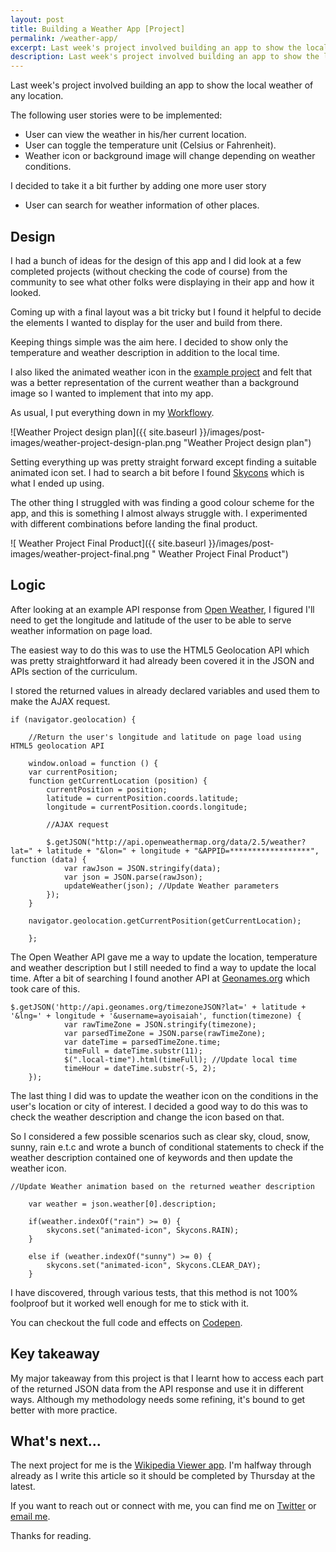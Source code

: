 ```yaml
---
layout: post
title: Building a Weather App [Project]
permalink: /weather-app/
excerpt: Last week's project involved building an app to show the local weather of any location. Read on to find out how I did it.
description: Last week's project involved building an app to show the local weather of any location.
---
```


Last week's project involved building an app to show the local weather of any location.

The following user stories were to be implemented:

- User can view the weather in his/her current location.
- User can toggle the temperature unit (Celsius or Fahrenheit).
- Weather icon or background image will change depending on weather conditions.

I decided to take it a bit further by adding one more user story 

- User can search for weather information of other places.

Design
---

I had a bunch of ideas for the design of this app and I did look at a few completed  projects (without checking the code of course) from the community to see what other folks were displaying in their app and how it looked.

Coming up with a final layout was a bit tricky but I found it helpful to decide the elements I wanted to display for the user and build from there.

Keeping things simple was the aim here. I decided to show only the temperature and weather description in addition to the local time. 

I also liked the animated weather icon in the [example project](http://codepen.io/FreeCodeCamp/full/bELRjV) and felt that was a better representation of the current weather than a background image so I wanted to implement that into my app.

As usual, I put everything down in my [Workflowy](https://workflowy.com/invite/2dbe7482.lnx).

![Weather Project design plan]({{ site.baseurl }}/images/post-images/weather-project-design-plan.png  "Weather Project design plan")

Setting everything up was pretty straight forward except finding a suitable animated icon set. I had to search a bit before I found [Skycons](https://darkskyapp.github.io/skycons/) which is what I ended up using.

The other thing I struggled with was finding a good colour scheme for the app, and this is something I almost always struggle with. I experimented with different combinations before landing the final product.

![ Weather Project Final Product]({{ site.baseurl }}/images/post-images/weather-project-final.png  " Weather Project Final Product")

Logic
---

After looking at an example API response from [Open Weather](http://openweathermap.org/current#geo), I figured I'll need to get the longitude and latitude of the user to be able to serve weather information on page load.

The easiest way to do this was to use the HTML5 Geolocation API which was pretty straightforward it had already been covered it in the JSON and APIs section of the curriculum.

I stored the returned values in already declared variables and used them to make the AJAX request.

```
if (navigator.geolocation) {

	//Return the user's longitude and latitude on page load using HTML5 geolocation API

	window.onload = function () {
	var currentPosition;
	function getCurrentLocation (position) {
		currentPosition = position;
		latitude = currentPosition.coords.latitude;
		longitude = currentPosition.coords.longitude;

		//AJAX request

		$.getJSON("http://api.openweathermap.org/data/2.5/weather?lat=" + latitude + "&lon=" + longitude + "&APPID=******************", function (data) {
			var rawJson = JSON.stringify(data);
			var json = JSON.parse(rawJson);
			updateWeather(json); //Update Weather parameters
		});
	}

	navigator.geolocation.getCurrentPosition(getCurrentLocation);
	
	};
```

The Open Weather API gave me a way to update the location, temperature and weather description but I still needed to find a way to update the local time. After a bit of searching I found another API at [Geonames.org](http://geonames.org/) which took care of this.

```
$.getJSON('http://api.geonames.org/timezoneJSON?lat=' + latitude + '&lng=' + longitude + '&username=ayoisaiah', function(timezone) {
			var rawTimeZone = JSON.stringify(timezone);
			var parsedTimeZone = JSON.parse(rawTimeZone);
			var dateTime = parsedTimeZone.time;
			timeFull = dateTime.substr(11);
			$(".local-time").html(timeFull); //Update local time
			timeHour = dateTime.substr(-5, 2);
	});
```
The last thing I did was to update the weather icon on the conditions in the user's location or city of interest. I decided a good way to do this was to check the weather description and change the icon based on that. 

So I considered a few possible scenarios such as clear sky, cloud, snow, sunny, rain e.t.c and wrote a bunch of conditional statements to check if the weather description contained one of keywords and then update the weather icon.

```
//Update Weather animation based on the returned weather description

	var weather = json.weather[0].description;
	
	if(weather.indexOf("rain") >= 0) {
		skycons.set("animated-icon", Skycons.RAIN);
	}

	else if (weather.indexOf("sunny") >= 0) {
		skycons.set("animated-icon", Skycons.CLEAR_DAY);
	}

```
I have discovered, through various tests, that this method is not 100% foolproof but it worked well enough for me to stick with it.

You can checkout the full code and effects on [Codepen](http://codepen.io/ayoisaiah/full/LNLzgx/).

Key takeaway
---

My major takeaway from this project is that I learnt how to access each part of the returned JSON data from the API response and use it in different ways. Although my methodology needs some refining, it's bound to get better with more practice.

What's next... 
---

The next project for me is the [Wikipedia Viewer app](https://www.freecodecamp.com/challenges/build-a-wikipedia-viewer). I'm halfway through already as I write this article so it should be completed by Thursday at the latest.

If you want to reach out or connect with me, you can find me on [Twitter](https://twitter.com/ayisaiah) or [email me](mailto:ayisaiah@gmail.com).

Thanks for reading.